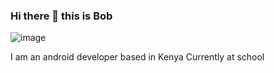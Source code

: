 ### Hi there 👋 this is Bob
![image](https://user-images.githubusercontent.com/71088165/123682860-3d2ace00-d854-11eb-8f90-b0dbdce57d89.png)



I am an android developer based in Kenya
Currently at school 
 

<!--
**robert-muriithi/robert-muriithi** is a ✨ _special_ ✨ repository because its `README.md` (this file) appears on your GitHub profile.

Here are some ideas to get you started:

- 🔭 I’m currently working on ...
- 🌱 I’m currently learning ...
- 👯 I’m looking to collaborate on ...
- 🤔 I’m looking for help with ...
- 💬 Ask me about ...
- 📫 How to reach me: ...
- 😄 Pronouns: ...
- ⚡ Fun fact: ...
-->
